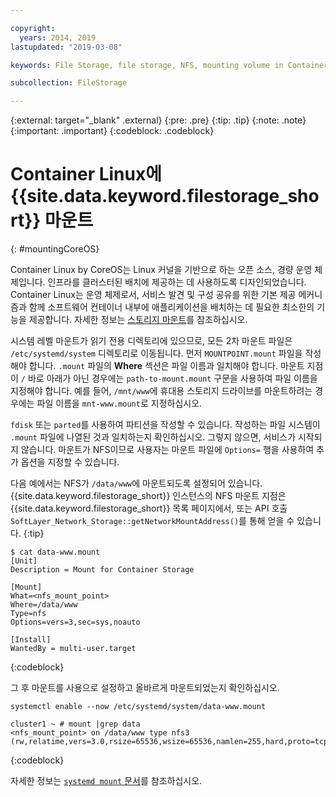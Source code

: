 ```yaml
---

copyright:
  years: 2014, 2019
lastupdated: "2019-03-08"

keywords: File Storage, file storage, NFS, mounting volume in Container Linux, CoreOS

subcollection: FileStorage

---
```

{:external: target="_blank" .external}
{:pre: .pre}
{:tip: .tip}
{:note: .note}
{:important: .important}
{:codeblock: .codeblock}


# Container Linux에 {{site.data.keyword.filestorage_short}} 마운트
{: #mountingCoreOS}

Container Linux by CoreOS는 Linux 커널을 기반으로 하는 오픈 소스, 경량 운영 체제입니다. 인프라를 클러스터된 배치에 제공하는 데 사용하도록 디자인되었습니다. Container Linux는 운영 체제로서, 서비스 발견 및 구성 공유를 위한 기본 제공 메커니즘과 함께 소프트웨어 컨테이너 내부에 애플리케이션을 배치하는 데 필요한 최소한의 기능을 제공합니다. 자세한 정보는 [스토리지 마운트](https://coreos.com/os/docs/latest/mounting-storage.html)를 참조하십시오.

시스템 레벨 마운트가 읽기 전용 디렉토리에 있으므로, 모든 2차 마운트 파일은 `/etc/systemd/system` 디렉토리로 이동됩니다. 먼저 `MOUNTPOINT.mount` 파일을 작성해야 합니다. `.mount` 파일의 **Where** 섹션은 파일 이름과 일치해야 합니다. 마운트 지점이 `/` 바로 아래가 아닌 경우에는 `path-to-mount.mount` 구문을 사용하여 파일 이름을 지정해야 합니다. 예를 들어, `/mnt/www`에 휴대용 스토리지 드라이브를 마운트하려는 경우에는 파일 이름을 `mnt-www.mount`로 지정하십시오.

`fdisk` 또는 `parted`를 사용하여 파티션을 작성할 수 있습니다. 작성하는 파일 시스템이 `.mount` 파일에 나열된 것과 일치하는지 확인하십시오. 그렇지 않으면, 서비스가 시작되지 않습니다. 마운트가 NFS이므로 사용자는 마운트 파일에 `Options=` 행을 사용하여 추가 옵션을 지정할 수 있습니다.

다음 예에서는 NFS가 `/data/www`에 마운트되도록 설정되어 있습니다. {{site.data.keyword.filestorage_short}} 인스턴스의 NFS 마운트 지점은 {{site.data.keyword.filestorage_short}} 목록 페이지에서, 또는 API 호출 `SoftLayer_Network_Storage::getNetworkMountAddress()`를 통해 얻을 수 있습니다.
{:tip}

```
$ cat data-www.mount
[Unit]
Description = Mount for Container Storage

[Mount]
What=<nfs_mount_point>
Where=/data/www
Type=nfs
Options=vers=3,sec=sys,noauto

[Install]
WantedBy = multi-user.target
```
{:codeblock}

그 후 마운트를 사용으로 설정하고 올바르게 마운트되었는지 확인하십시오.

```
systemctl enable --now /etc/systemd/system/data-www.mount

cluster1 ~ # mount |grep data
<nfs_mount_point> on /data/www type nfs3 (rw,relatime,vers=3.0,rsize=65536,wsize=65536,namlen=255,hard,proto=tcp,port=0,timeo=600,retrans=2,sec=sys,clientaddr=10.81.x.x,local_lock=none,addr=10.1.x.x)
```
{:codeblock}

자세한 정보는 [`systemd mount` 문서](https://www.freedesktop.org/software/systemd/man/systemd.mount.html)를 참조하십시오.
